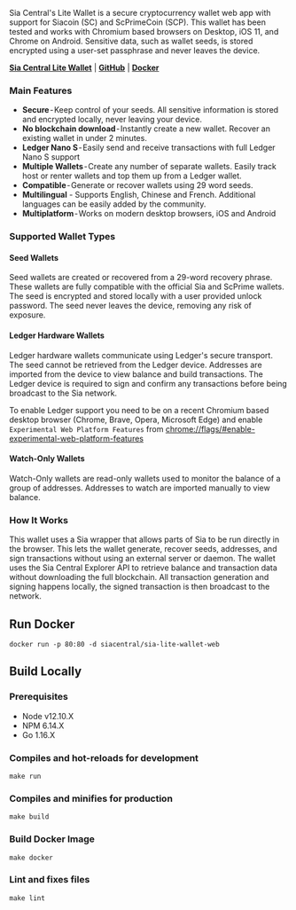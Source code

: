 Sia Central's Lite Wallet is a secure cryptocurrency wallet web app with support for Siacoin (SC) and ScPrimeCoin (SCP). This wallet has been tested and works with Chromium based browsers on Desktop, iOS 11, and Chrome on Android. Sensitive data, such as wallet seeds, is stored encrypted using a user-set passphrase and never leaves the device.

**[Sia Central Lite Wallet](https://wallet.siacentral.com)** | **[GitHub](https://github.com/siacentral/sia-lite-wallet-web)** | **[Docker](https://hub.docker.com/r/siacentral/sia-lite-wallet-web)**

### Main Features

+ **Secure** - Keep control of your seeds. All sensitive information is stored and encrypted locally, never leaving your device.
+ **No blockchain download** - Instantly create a new wallet. Recover an existing wallet in under 2 minutes.
+ **Ledger Nano S** - Easily send and receive transactions with full Ledger Nano S support
+ **Multiple Wallets** - Create any number of separate wallets. Easily track host or renter wallets and top them up from a Ledger wallet.
+ **Compatible** - Generate or recover wallets using 29 word seeds.
+ **Multilingual** - Supports English, Chinese and French. Additional languages can be easily added by the community.
+ **Multiplatform** - Works on modern desktop browsers, iOS and Android

### Supported Wallet Types

#### Seed Wallets
Seed wallets are created or recovered from a 29-word recovery phrase. These wallets are fully compatible with the official Sia and ScPrime wallets. The seed is encrypted and stored locally with a user provided unlock password. The seed never leaves the device, removing any risk of exposure.

#### Ledger Hardware Wallets
Ledger hardware wallets communicate using Ledger's secure transport. The seed cannot be retrieved from the Ledger device. Addresses are imported from the device to view balance and build transactions. The Ledger device is required to sign and confirm any transactions before being broadcast to the Sia network.

To enable Ledger support you need to be on a recent Chromium based desktop browser (Chrome, Brave, Opera, Microsoft Edge) and enable `Experimental Web Platform Features` from [chrome://flags/#enable-experimental-web-platform-features](chrome://flags/#enable-experimental-web-platform-features)

#### Watch-Only Wallets
Watch-Only wallets are read-only wallets used to monitor the balance of a group of addresses. Addresses to watch are imported manually to view balance.


### How It Works

This wallet uses a Sia wrapper that allows parts of Sia to be run directly in the browser. This lets the wallet generate, recover seeds, addresses, and sign transactions without using an external server or daemon. The wallet uses the Sia Central Explorer API to retrieve balance and transaction data without downloading the full blockchain.  All transaction generation and signing happens locally, the signed transaction is then broadcast to the network.

## Run Docker
```
docker run -p 80:80 -d siacentral/sia-lite-wallet-web
```

## Build Locally

### Prerequisites
+ Node v12.10.X
+ NPM 6.14.X
+ Go 1.16.X

### Compiles and hot-reloads for development
```
make run
```

### Compiles and minifies for production
```
make build
```

### Build Docker Image
```
make docker
```

### Lint and fixes files
```
make lint
```
